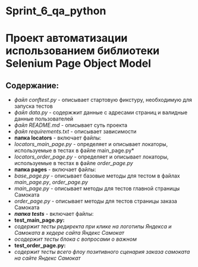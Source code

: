 # Sprint_6_qa_python
# Проект автоматизации  использованием библиотеки Selenium Page Object Model

## Содержание:
- *файл conftest.py* - описывает стартовую фикстуру, необходимую для запуска тестов
- *файл data.py* - содержжит данные с адресами страниц и валидные данные пользователей 
- *файл README.md* - описывает суть проекта
- *файл requirements.txt* - описывает зависимости
- **папка locators** - включает файлы:
- *locators_main_page.py* - определяет и описывает локаторы, используемые в тестах в файле main_page.py*
- *locators_order_page.py* - определяет и описывает локаторы, используемые в тестах в файле *order_page.py*
- **папка pages** - включает файлы: 
- *base_page.py* - описывает базовые методы для тестом в файлах *main_page.py*, *order_page.py*
- *main_page.py* - описывает методы для тестов главной страницы Самоката
- *order_page.py* - описывает методы для тестов страницы заказа Самоката
- ***папка tests*** - включает файлы:
- **test_main_page.py:**
- *содержит тесты редиректа при клике на логотипы Яндекса и Самоката в хедере сайта Яндекс Самокат*
- *осодержит тесты блока с вопросами о важном*
- **test_order_page.py:**
- *содержит тесты всего флоу позитивного сценария заказа самоката на сайте Яндекс Самокат* 